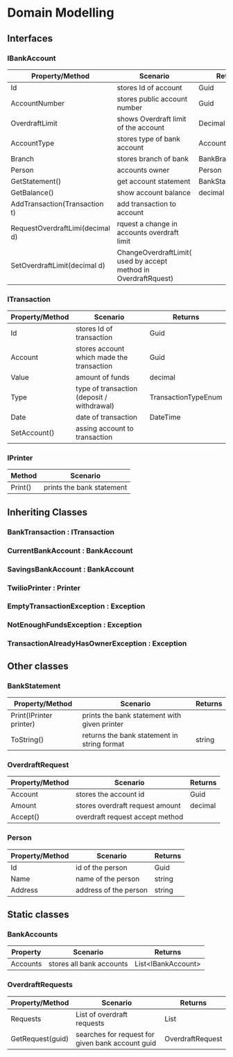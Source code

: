 # Domain Modelling

## Interfaces

### IBankAccount

| Property/Method                 | Scenario                                                        | Returns         |
| ------------------------------- | --------------------------------------------------------------- | --------------- |
| Id                              | stores Id of account                                            | Guid            |
| AccountNumber                   | stores public account number                                    | Guid            |
| OverdraftLimit                  | shows Overdraft limit of the account                            | Decimal         |
| AccountType                     | stores type of bank account                                     | AccountTypeEnum |
| Branch                          | stores branch of bank                                           | BankBranchEnum  |
| Person                          | accounts owner                                                  | Person          |
| GetStatement()                  | get account statement                                           | BankStatement   |
| GetBalance()                    | show account balance                                            | decimal         |
| AddTransaction(Transaction t)   | add transaction to account                                      |                 |
| RequestOverdraftLimi(decimal d) | rquest a change in accounts overdraft limit                     |                 |
| SetOverdraftLimit(decimal d)    | ChangeOverdraftLimit( used by accept method in OverdraftRquest) |                 |

### ITransaction

| Property/Method | Scenario                                   | Returns             |
| --------------- | ------------------------------------------ | ------------------- |
| Id              | stores Id of transaction                   | Guid                |
| Account         | stores account which made the transaction  | Guid                |
| Value           | amount of funds                            | decimal             |
| Type            | type of transaction (deposit / withdrawal) | TransactionTypeEnum |
| Date            | date of transaction                        | DateTime            |
| SetAccount()    | assing account to transaction              |                     |

### IPrinter
| Method  | Scenario                  |
| ------- | ------------------------- |
| Print() | prints the bank statement |




## Inheriting Classes

### BankTransaction : ITransaction
### CurrentBankAccount : BankAccount
### SavingsBankAccount : BankAccount

### TwilioPrinter : Printer

### EmptyTransactionException : Exception
### NotEnoughFundsException : Exception
### TransactionAlreadyHasOwnerException : Exception


## Other classes

### BankStatement

| Property/Method         | Scenario                                     | Returns |
| ----------------------- | -------------------------------------------- | ------- |
| Print(IPrinter printer) | prints the bank statement with given printer |         |
| ToString()              | returns the bank statement in string format  | string  |

### OverdraftRequest

| Property/Method | Scenario                        | Returns |
| --------------- | ------------------------------- | ------- |
| Account         | stores the account id           | Guid    |
| Amount          | stores overdraft request amount | decimal |
| Accept()        | overdraft request accept method |         |

### Person

| Property/Method | Scenario              | Returns |
| --------------- | --------------------- | ------- |
| Id              | id of the person      | Guid    |
| Name            | name of the person    | string  |
| Address         | address of the person | string  |

## Static classes

### BankAccounts

| Property | Scenario                 | Returns            |
| -------- | ------------------------ | ------------------ |
| Accounts | stores all bank accounts | List\<IBankAccount> |

### OverdraftRequests

| Property/Method  | Scenario                                         | Returns                |
| ---------------- | ------------------------------------------------ | ---------------------- |
| Requests         | List of overdraft requests                       | List<OverdraftRequest> |
| GetRequest(guid) | searches for request for given bank account guid | OverdraftRequest       |